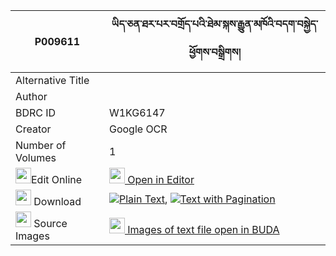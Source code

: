 |P009611|ཡིད་ཅན་ཐར་པར་བགྲོད་པའི་ཐེམ་སྐས་རྒྱུན་མཁོའི་བདག་བསྐྱེད་ཕྱོགས་བསྒྲིགས། 
| --- | --- 
|Alternative Title |
|Author | 
|BDRC ID | W1KG6147
|Creator | Google OCR
|Number of Volumes| 1
|<img width="25" src="https://img.icons8.com/color/25/000000/edit-property.png">Edit Online| [<img width="25" src="https://avatars.githubusercontent.com/u/45091458?s=200&v=4"> Open in Editor](http://editor.openpecha.org/P009611)
|<img width="25" src="https://img.icons8.com/fluent/48/000000/download-2.png"/>  Download | [![](https://img.icons8.com/color/20/000000/txt.png)Plain Text](https://github.com/Openpecha/P009611/releases/download/v1/yichen_tarpa_ra_dropa_i_temke__plain_P009611.zip), [![](https://img.icons8.com/color/20/000000/txt.png)Text with Pagination](https://github.com/Openpecha/P009611/releases/download/v1/yichen_tarpa_ra_dropa_i_temke__pages_P009611.zip)
|<img width="25" src="https://img.icons8.com/plasticine/100/000000/pictures-folder.png"/>  Source Images | [<img width="25" src="https://library.bdrc.io/icons/BUDA-small.svg"> Images of text file open in BUDA](https://library.bdrc.io/show/bdr:W1KG6147)